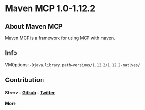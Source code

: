 # Maven MCP 1.0-1.12.2

## About Maven MCP
Maven MCP is a framework for using MCP with maven.

## Info
VMOptions: `-Djava.library.path=versions/1.12.2/1.12.2-natives/` 

## Contribution
#### Strezz - [Github](https://github.com/strezzed) - [Twitter](https://twitter.com/STREZZS)
#### More
